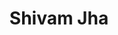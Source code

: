 ---
  layout: user
  title: Shivam Jha
  image: shivam.jpg
  birth_date: February 28th, 2001
  city: Bhagalpur, Bihar, India
  school: National Institute of Technology Patna
  tech_skills: Tensorflow, Next.js, Java, C++, Solidity
  hobbies: Video games, Mythological readings
  github: https://github.com/jhashivam-2001
  linkedin: https://www.linkedin.com/in/shivam-jha-78421592/
  twitter: https://twitter.com/ShivamJ85823969
  languages: English, Hindi
  bio: Hey there ! This is Shivam Jha, an aspiring software engineer aspiring to impact humankind for good.
  coordinates:
    lat: 25
    lng: 87
---
